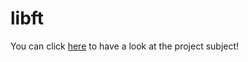 # libft

You can click [here](https://github.com/limdem/libft/blob/main/en.subject.pdf) to have a look at the project subject!
